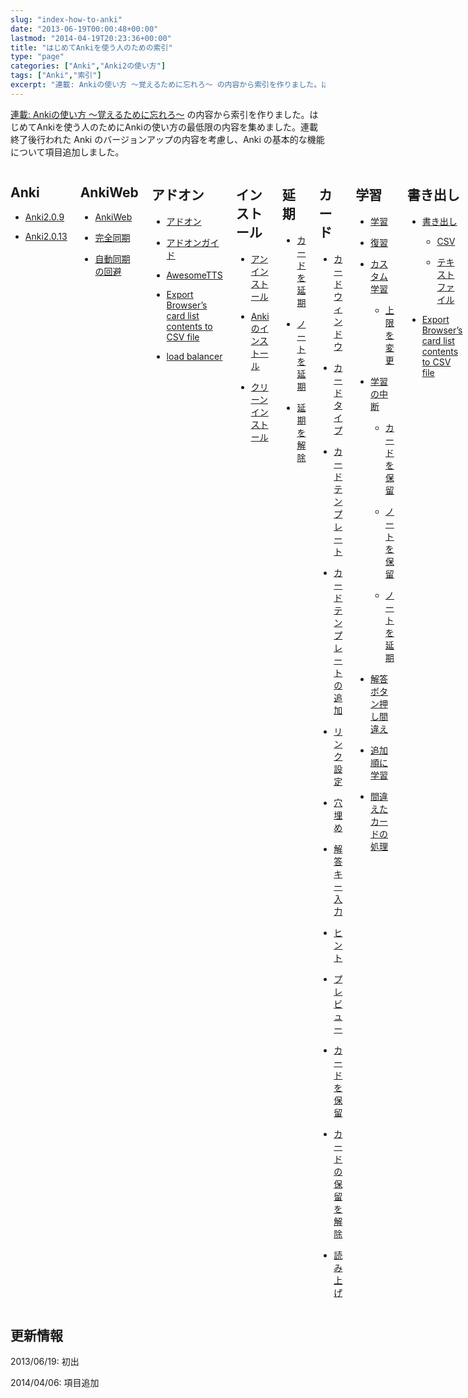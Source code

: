 ```yaml
---
slug: "index-how-to-anki"
date: "2013-06-19T00:00:48+00:00"
lastmod: "2014-04-19T20:23:36+00:00"
title: "はじめてAnkiを使う人のための索引"
type: "page"
categories: ["Anki","Anki2の使い方"]
tags: ["Anki","索引"]
excerpt: "連載: Ankiの使い方 〜覚えるために忘れろ〜 の内容から索引を作りました。はじめてAnkiを使う人のためにAnkiの使い方の最低限の内容を集めました。連載終了後行われた Anki のバージョンアップの内容を考慮し、Anki の基本的な機能について項目追加しました。Index of basic features in Anki for beginners, extracted from 'How to Anki' tutorial series."
---
```

<div id="preamble">
<div class="sectionbody">
<div class="paragraph"><p><a href="/how-to-anki/">連載: Ankiの使い方 〜覚えるために忘れろ〜</a> の内容から索引を作りました。はじめてAnkiを使う人のためにAnkiの使い方の最低限の内容を集めました。連載終了後行われた Anki のバージョンアップの内容を考慮し、Anki の基本的な機能について項目追加しました。</p></div>
</div>
</div>
<div class="columns">
<div class="sect1">
<h2 id="anki">Anki</h2>
<div class="sectionbody">
<div class="ulist"><ul>
<li>
<p>
<a href="/changes-in-anki209/">Anki2.0.9</a>
</p>
</li>
<li>
<p>
<a href="/changes-in-anki2013/">Anki2.0.13</a>
</p>
</li>
</ul></div>
</div>
</div>
<div class="sect1">
<h2 id="ankiweb">AnkiWeb</h2>
<div class="sectionbody">
<div class="ulist"><ul>
<li>
<p>
<a href="/how-to-share-anki-decks/">AnkiWeb</a>
</p>
</li>
<li>
<p>
<a href="/changes-in-anki209/">完全同期</a>
</p>
</li>
<li>
<p>
<a href="/anki-tips/">自動同期の回避</a>
</p>
</li>
</ul></div>
</div>
</div>
<div class="sect1">
<h2 id="アドオン">アドオン</h2>
<div class="sectionbody">
<div class="ulist"><ul>
<li>
<p>
<a href="/how-to-use-shared-resources/">アドオン</a>
</p>
</li>
<li>
<p>
<a href="/how-to-use-shared-resources/">アドオンガイド</a>
</p>
</li>
<li>
<p>
<a href="/how-to-edit-cards/">AwesomeTTS</a>
</p>
</li>
<li>
<p>
<a href="/how-to-share-anki-decks/">Export Browser’s card list contents to CSV file</a>
</p>
</li>
<li>
<p>
<a href="/reduce-anki-backlog-with-stats/">load balancer</a>
</p>
</li>
</ul></div>
</div>
</div>
<div class="sect1">
<h2 id="インストール">インストール</h2>
<div class="sectionbody">
<div class="ulist"><ul>
<li>
<p>
<a href="/install_anki/">アンインストール</a>
</p>
</li>
<li>
<p>
<a href="/install_anki/">Ankiのインストール</a>
</p>
</li>
<li>
<p>
<a href="/anki_reset/">クリーンインストール</a>
</p>
</li>
</ul></div>
</div>
</div>
<div class="sect1">
<h2 id="延期">延期</h2>
<div class="sectionbody">
<div class="ulist"><ul>
<li>
<p>
<a href="/how-to-suspend-this-card/">カードを延期</a>
</p>
</li>
<li>
<p>
<a href="/how-to-suspend-this-card/">ノートを延期</a>
</p>
</li>
<li>
<p>
<a href="/how-to-suspend-this-card/">延期を解除</a>
</p>
</li>
</ul></div>
</div>
</div>
<div class="sect1">
<h2 id="カード">カード</h2>
<div class="sectionbody">
<div class="ulist"><ul>
<li>
<p>
<a href="/how-to-edit-cards/">カードウィンドウ</a>
</p>
</li>
<li>
<p>
<a href="/cardtype/">カードタイプ</a>
</p>
</li>
<li>
<p>
<a href="/how-to-edit-cards/">カードテンプレート</a>
</p>
</li>
<li>
<p>
<a href="/how-to-edit-cards/">カードテンプレートの追加</a>
</p>
</li>
<li>
<p>
<a href="/how-to-edit-cards/">リンク設定</a>
</p>
</li>
<li>
<p>
<a href="/cloze-deletion/">穴埋め</a>
</p>
</li>
<li>
<p>
<a href="/type_answer/">解答キー入力</a>
</p>
</li>
<li>
<p>
<a href="/hint_field/">ヒント</a>
</p>
</li>
<li>
<p>
<a href="/changes-in-anki209/">プレビュー</a>
</p>
</li>
<li>
<p>
<a href="/how-to-suspend-this-card/">カードを保留</a>
</p>
</li>
<li>
<p>
<a href="/browser-overview/">カードの保留を解除</a>
</p>
</li>
<li>
<p>
<a href="/how-to-edit-cards/">読み上げ</a>
</p>
</li>
</ul></div>
</div>
</div>
<div class="sect1">
<h2 id="学習">学習</h2>
<div class="sectionbody">
<div class="ulist"><ul>
<li>
<p>
<a href="/how-to-anki/">学習</a>
</p>
</li>
<li>
<p>
<a href="/how-to-anki/">復習</a>
</p>
</li>
<li>
<p>
<a href="/how-to-customize-learning/">カスタム学習</a>
</p>
<div class="ulist"><ul>
<li>
<p>
<a href="/how-to-customize-learning/">上限を変更</a>
</p>
</li>
</ul></div>
</li>
<li>
<p>
<a href="/how-to-suspend-this-card/">学習の中断</a>
</p>
<div class="ulist"><ul>
<li>
<p>
<a href="/how-to-suspend-this-card/">カードを保留</a>
</p>
</li>
<li>
<p>
<a href="/how-to-suspend-this-card/">ノートを保留</a>
</p>
</li>
<li>
<p>
<a href="/how-to-suspend-this-card/">ノートを延期</a>
</p>
</li>
</ul></div>
</li>
<li>
<p>
<a href="/how-to-anki/">解答ボタン押し間違え</a>
</p>
</li>
<li>
<p>
<a href="/learn_in_original_sequence/">追加順に学習</a>
</p>
</li>
<li>
<p>
<a href="/browser-overview/">間違えたカードの処理</a>
</p>
</li>
</ul></div>
</div>
</div>
<div class="sect1">
<h2 id="書き出し">書き出し</h2>
<div class="sectionbody">
<div class="ulist"><ul>
<li>
<p>
<a href="/how-to-share-anki-decks/">書き出し</a>
</p>
<div class="ulist"><ul>
<li>
<p>
<a href="/how-to-share-anki-decks/">CSV</a>
</p>
</li>
<li>
<p>
<a href="/how-to-share-anki-decks/">テキストファイル</a>
</p>
</li>
</ul></div>
</li>
<li>
<p>
<a href="/how-to-share-anki-decks/">Export Browser’s card list contents to CSV file</a>
</p>
</li>
</ul></div>
</div>
</div>
<div class="sect1">
<h2 id="関連カード">関連カード</h2>
<div class="sectionbody">
<div class="ulist"><ul>
<li>
<p>
<a href="/cardtype/">関連カード</a>
</p>
</li>
</ul></div>
</div>
</div>
<div class="sect1">
<h2 id="起動">起動</h2>
<div class="sectionbody">
<div class="ulist"><ul>
<li>
<p>
<a href="/changes-in-anki209/">起動オプション</a>
</p>
</li>
</ul></div>
</div>
</div>
<div class="sect1">
<h2 id="スケジュール">スケジュール</h2>
<div class="sectionbody">
<div class="ulist"><ul>
<li>
<p>
<a href="/anki-tips/">スケジュール変更</a>
</p>
</li>
</ul></div>
</div>
</div>
<div class="sect1">
<h2 id="設定">設定</h2>
<div class="sectionbody">
<div class="ulist"><ul>
<li>
<p>
<a href="/how-to-change-lang/">言語設定</a>
</p>
</li>
</ul></div>
</div>
</div>
<div class="sect1">
<h2 id="重複">重複</h2>
<div class="sectionbody">
<div class="ulist"><ul>
<li>
<p>
<a href="/anki-tips/">重複を検索</a>
</p>
</li>
<li>
<p>
<a href="/changes-in-anki2013/">重複にタグ追加</a>
</p>
</li>
</ul></div>
</div>
</div>
<div class="sect1">
<h2 id="初期化">初期化</h2>
<div class="sectionbody">
<div class="ulist"><ul>
<li>
<p>
<a href="/anki_reset/">学習履歴の初期化</a>
</p>
</li>
<li>
<p>
<a href="/anki_reset/">環境設定の初期化</a>
</p>
</li>
<li>
<p>
<a href="/anki_reset/">復習間隔の初期化</a>
</p>
</li>
</ul></div>
</div>
</div>
<div class="sect1">
<h2 id="タイムボックス">タイムボックス</h2>
<div class="sectionbody">
<div class="ulist"><ul>
<li>
<p>
<a href="/changes-in-anki209/">タイムボックス</a>
</p>
</li>
</ul></div>
</div>
</div>
<div class="sect1">
<h2 id="ダウンロード">ダウンロード</h2>
<div class="sectionbody">
<div class="ulist"><ul>
<li>
<p>
<a href="/install_anki/">Ankiのダウンロード</a>
</p>
</li>
</ul></div>
</div>
</div>
<div class="sect1">
<h2 id="タグ">タグ</h2>
<div class="sectionbody">
<div class="ulist"><ul>
<li>
<p>
<a href="/how-to-import/">タグ</a>
</p>
</li>
<li>
<p>
<a href="/anki-tips/">未使用タグの削除</a>
</p>
</li>
</ul></div>
</div>
</div>
<div class="sect1">
<h2 id="単語帳">単語帳</h2>
<div class="sectionbody">
<div class="ulist"><ul>
<li>
<p>
<a href="/how-to-share-anki-decks/">apkg</a>
</p>
</li>
<li>
<p>
<a href="/how-to-share-anki-decks/">Anki単語帳パッケージ</a>
</p>
</li>
<li>
<p>
<a href="/how-to-use-shared-resources/">共有単語帳</a>
</p>
</li>
<li>
<p>
<a href="/how-to-share-anki-decks/">書き出し</a>
</p>
</li>
<li>
<p>
<a href="/how-to-import/">単語帳の作成</a>
</p>
</li>
<li>
<p>
<a href="/reduce-anki-backlog-with-stats/">子単語帳</a>
</p>
</li>
<li>
<p>
<a href="/how-to-customize-learning/">フィルター単語帳</a>
</p>
</li>
<li>
<p>
<a href="/how-to-import/">読み込み</a>
</p>
</li>
</ul></div>
</div>
</div>
<div class="sect1">
<h2 id="同期">同期</h2>
<div class="sectionbody">
<div class="ulist"><ul>
<li>
<p>
<a href="/changes-in-anki209/">完全同期</a>
</p>
</li>
<li>
<p>
<a href="/anki-tips/">自動同期の回避</a>
</p>
</li>
</ul></div>
</div>
</div>
<div class="sect1">
<h2 id="統計">統計</h2>
<div class="sectionbody">
<div class="ulist"><ul>
<li>
<p>
<a href="/reduce-anki-backlog-with-stats/">統計</a>
</p>
</li>
</ul></div>
</div>
</div>
<div class="sect1">
<h2 id="ノート">ノート</h2>
<div class="sectionbody">
<div class="ulist"><ul>
<li>
<p>
<a href="/how-to-import/">読み込み</a>
</p>
</li>
<li>
<p>
<a href="/how-to-anki/">ノートの登録</a>
</p>
</li>
<li>
<p>
<a href="/how-to-suspend-this-card/">ノートを削除</a>
</p>
</li>
<li>
<p>
<a href="/how-to-suspend-this-card/">ノートを保留</a>
</p>
</li>
<li>
<p>
<a href="/how-to-suspend-this-card/">ノートを延期</a>
</p>
</li>
<li>
<p>
<a href="/restore_corrupt_data/">削除したノートの修復</a>
</p>
</li>
</ul></div>
</div>
</div>
<div class="sect1">
<h2 id="ノートタイプ">ノートタイプ</h2>
<div class="sectionbody">
<div class="ulist"><ul>
<li>
<p>
<a href="/how-to-choose-notetype/">ノートタイプ</a>
</p>
</li>
<li>
<p>
<a href="/how-to-edit-cards/">ノートタイプの追加</a>
</p>
</li>
<li>
<p>
<a href="/how-to-edit-cards/">ノートタイプの変更</a>
</p>
</li>
<li>
<p>
<a href="/how-to-choose-notetype/">裏面カードを任意選択</a>
</p>
</li>
<li>
<p>
<a href="/how-to-choose-notetype/">裏面カード付き</a>
</p>
</li>
<li>
<p>
<a href="/how-to-choose-notetype/">Add Reverse</a>
</p>
</li>
</ul></div>
</div>
</div>
<div class="sect1">
<h2 id="バックアップ">バックアップ</h2>
<div class="sectionbody">
<div class="ulist"><ul>
<li>
<p>
<a href="/anki_automatic_backup/">自動バックアップ</a>
</p>
</li>
</ul></div>
</div>
</div>
<div class="sect1">
<h2 id="バックログ">バックログ</h2>
<div class="sectionbody">
<div class="ulist"><ul>
<li>
<p>
<a href="/reduce-anki-backlog-with-stats/">バックログ</a>
</p>
</li>
</ul></div>
</div>
</div>
<div class="sect1">
<h2 id="ヒント">ヒント</h2>
<div class="sectionbody">
<div class="ulist"><ul>
<li>
<p>
<a href="/hint_field/">ヒント</a>
</p>
</li>
</ul></div>
</div>
</div>
<div class="sect1">
<h2 id="ブラウザー">ブラウザー</h2>
<div class="sectionbody">
<div class="ulist"><ul>
<li>
<p>
<a href="/browser-overview/">ブラウザー</a>
</p>
</li>
<li>
<p>
<a href="/changes-in-anki209/">プレビュー</a>
</p>
</li>
<li>
<p>
<a href="/browser-overview/">検索条件</a>
</p>
</li>
<li>
<p>
<a href="/browser-overview/">表示項目の変更</a>
</p>
</li>
</ul></div>
</div>
</div>
<div class="sect1">
<h2 id="プロファイル">プロファイル</h2>
<div class="sectionbody">
<div class="ulist"><ul>
<li>
<p>
<a href="/changes-in-anki209/">プロファイル表示</a>
</p>
</li>
</ul></div>
</div>
</div>
<div class="sect1">
<h2 id="無駄なカード">無駄なカード</h2>
<div class="sectionbody">
<div class="ulist"><ul>
<li>
<p>
<a href="/management_of_leeches/">無駄なカード</a>
</p>
</li>
</ul></div>
</div>
</div>
<div class="sect1">
<h2 id="メディア">メディア</h2>
<div class="sectionbody">
<div class="ulist"><ul>
<li>
<p>
<a href="/how-to-anki/">メディアの登録</a>
</p>
</li>
<li>
<p>
<a href="/bulk-import-media-files-into-anki/">メディアの一括登録</a>
</p>
</li>
<li>
<p>
<a href="/how-to-anki/">動画</a>
</p>
</li>
<li>
<p>
<a href="/how-to-anki/">画像</a>
</p>
</li>
<li>
<p>
<a href="/how-to-anki/">音声</a>
</p>
<div class="ulist"><ul>
<li>
<p>
<a href="/how-to-anki/">音声の再生</a>
</p>
</li>
</ul></div>
</li>
<li>
<p>
<a href="/how-to-edit-cards/">読み上げ</a>
</p>
<div class="ulist"><ul>
<li>
<p>
<a href="/how-to-edit-cards/">AwesomeTTS</a>
</p>
</li>
</ul></div>
</li>
</ul></div>
</div>
</div>
<div class="sect1">
<h2 id="メンテナンス">メンテナンス</h2>
<div class="sectionbody">
<div class="ulist"><ul>
<li>
<p>
<a href="/anki_automatic_backup/">自動バックアップ</a>
</p>
</li>
<li>
<p>
<a href="/restore_corrupt_data/">データ修復</a>
</p>
</li>
</ul></div>
</div>
</div>
<div class="sect1">
<h2 id="読み込み">読み込み</h2>
<div class="sectionbody">
<div class="ulist"><ul>
<li>
<p>
<a href="/how-to-import/">読み込み</a>
</p>
<div class="ulist"><ul>
<li>
<p>
<a href="/how-to-import/">タグ</a>
</p>
</li>
<li>
<p>
<a href="/how-to-import/">CSV</a>
</p>
</li>
<li>
<p>
<a href="/how-to-import/">テキストファイル</a>
</p>
</li>
</ul></div>
</li>
</ul></div>
</div>
</div>
<div class="sect1">
<h2 id="リセット">リセット</h2>
<div class="sectionbody">
<div class="ulist"><ul>
<li>
<p>
<a href="/anki_reset/">リセット</a>
</p>
</li>
</ul></div>
</div>
</div>
</div>
<div class="sect1">
<h2 id="更新情報">更新情報</h2>
<div class="sectionbody">
<div class="paragraph"><p>2013/06/19: 初出</p></div>
<div class="paragraph"><p>2014/04/06: 項目追加</p></div>
</div>
</div>

